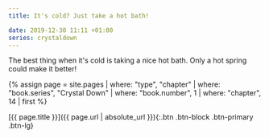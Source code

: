 ```yaml
---
title: It's cold? Just take a hot bath!

date: 2019-12-30 11:11 +01:00
series: crystaldown
---
```

The best thing when it's cold is taking a nice hot bath. Only a hot spring could make it better!

{% assign page = site.pages
  | where: "type", "chapter"
  | where: "book.series", "Crystal Down"
  | where: "book.number", 1
  | where: "chapter", 14
  | first %}

[{{ page.title }}]({{ page.url | absolute_url }}){:.btn .btn-block .btn-primary .btn-lg}
<!--more-->

